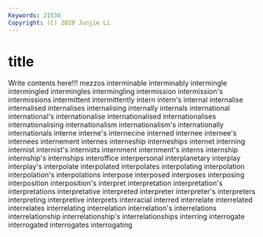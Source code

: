 ```yaml
---
Keywords: 21536
Copyright: (C) 2020 Junjie Li
---
```


# title

Write contents here!!!
mezzos 
interminable
interminably 
intermingle 
intermingled 
intermingles 
intermingling 
intermission 
intermission's 
intermissions 
intermittent 
intermittently
intern 
intern's 
internal 
internalise 
internalised 
internalises 
internalising 
internally 
internals 
international
international's 
internationalise 
internationalised 
internationalises 
internationalising 
internationalism 
internationalism's 
internationally 
internationals 
interne
interne's 
internecine 
interned 
internee 
internee's 
internees 
internement 
internes 
interneship 
interneships
internet 
interning 
internist 
internist's 
internists 
internment 
internment's 
interns 
internship 
internship's
internships 
interoffice 
interpersonal 
interplanetary 
interplay 
interplay's 
interpolate 
interpolated 
interpolates 
interpolating
interpolation 
interpolation's 
interpolations 
interpose 
interposed 
interposes 
interposing 
interposition 
interposition's 
interpret
interpretation 
interpretation's 
interpretations 
interpretative 
interpreted 
interpreter 
interpreter's 
interpreters 
interpreting 
interpretive
interprets 
interracial 
interred 
interrelate 
interrelated 
interrelates 
interrelating 
interrelation 
interrelation's 
interrelations
interrelationship 
interrelationship's 
interrelationships 
interring 
interrogate 
interrogated 
interrogates 
interrogating 
